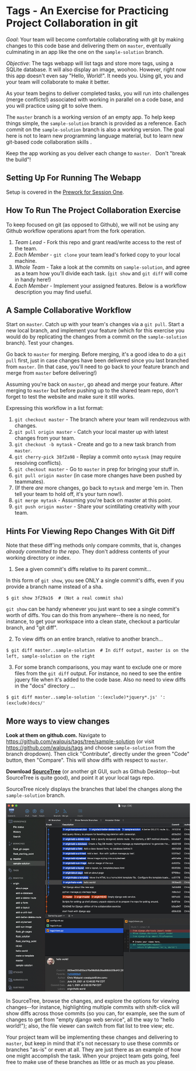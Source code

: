 # Tags - An Exercise for Practicing Project Collaboration in git

*Goal*: Your team will become comfortable collaborating with git by making changes to this code base and delivering them on `master`, eventually culminating in an app like the one on the `sample-solution` branch. 

*Objective*: The tags webapp will list tags and store more tags, using a SQLite database.  It will also display an image, woohoo.  However, right now this app doesn't even say "Hello, World!".  It needs you.  Using git, you and your team will collaborate to make it better.

As your team begins to deliver completed tasks, you will run into challenges (merge conflicts!) associated with working in parallel on a code base, and you will practice using git to solve them.

The `master` branch is a working version of an empty app.  To help keep things simple, the `sample-solution` branch is provided as a reference.  Each commit on the `sample-solution` branch is also a working version.  The goal here is not to learn new programming language material, but to learn new git-based code collaboration skills .

Keep the app working as you deliver each change to `master`. &nbsp;&nbsp;Don't "break the build"!

## Setting Up For Running The Webapp
Setup is covered in the [Prework for Session One](https://walquis.github.io/tags/session-1-prework).

## How To Run The Project Collaboration Exercise
To keep focused on git (as opposed to Github), we will not be using any Github workflow operations apart from the fork operation.
1. *Team Lead* - Fork this repo and grant read/write access to the rest of the team.
1. *Each Member* - `git clone` your team lead's forked copy to your local machine.
1. *Whole Team* - Take a look at the commits on `sample-solution`, and agree as a team how you'll divide each task.  (`git show` and `git diff` will come in handy here!)
1. *Each Member* - Implement your assigned features.  Below is a workflow description you may find useful.

## A Sample Collaborative Workflow
Start on `master`.  Catch up with your team's changes via a `git pull`. Start a new local branch, and implement your feature (which for this exercise you would do by replicating the changes from a commit on the `sample-solution` branch).  Test your changes.

Go back to `master` for merging.  Before merging, it's a good idea to do a `git pull` first, just in case changes have been delivered since you last branched from `master`. (In that case, you'll need to go back to your feature branch and  merge from `master` before delivering!)

Assuming you're back on `master`, go ahead and merge your feature.  After merging to `master` but before pushing up to the shared team repo, don't forget to test the website and make sure it still works.

Expressing this workflow in a list format:
1. `git checkout master` - The branch where your team will rendezvous with changes.
1. `git pull origin master` - Catch your local master up with latest changes from your team.
1. `git checkout -b mytask` - Create and go to a new task branch from `master`.
1. `git cherry-pick 38f2a98` - Replay a commit onto `mytask` (may require resolving conflicts).
1. `git checkout master` - Go to `master` in prep for bringing your stuff in.
1. `git pull origin master` (in case more changes have been pushed by teammates).
1. (If there *are* more changes, go back to `mytask` and merge 'em in.  Then tell your team to hold off, it's your turn now!).
1. `git merge mytask` - Assuming you're back on master at this point.
1. `git push origin master` - Share your scintillating creativity with your team.

## Hints For Viewing Repo Changes With Git Diff
Note that these diff'ing methods only compare commits, that is, changes *already committed to the repo*.  They don't address contents of your working directory or index.
1. See a given commit's diffs relative to its parent commit...

In this form of `git show`, you see ONLY a single commit's diffs, even if you provide a branch name instead of a sha.
```
$ git show 3f29a16  # (Not a real commit sha)
```
`git show` can be handy whenever you just want to see a single commit's worth of diffs.  You can do this from anywhere--there is no need, for instance, to get your workspace into a clean state, checkout a particular branch, and "git diff".

2. To view diffs on an entire branch, relative to another branch...
```
$ git diff master..sample-solution  # In diff output, master is on the left, sample-solution on the right
```
3. For some branch comparisons, you may want to exclude one or more files from the `git diff` output. For instance, no need to see the entire jquery file when it's added to the code base. Also no need to view diffs in the "docs" directory ...
```
$ git diff master..sample-solution ':(exclude)*jquery*.js' ':(exclude)docs/'
```

## More ways to view changes
**Look at them on github.com.** Navigate to https://github.com/walquis/tags/tree/sample-solution (or visit https://github.com/walquis/tags and choose `sample-solution` from the branch dropdown).  Then click "Contribute", directly under the green "Code" button, then "Compare".  This will show diffs with respect to `master`.

**Download [SourceTree](https://www.sourcetreeapp.com)** (or another git GUI, such as Github Desktop--but SourceTree is quite good), and point it at your local tags repo.

SourceTree nicely displays the branches that label the changes along the `sample-solution` branch.

![Viewing the Tags Repo in SourceTree](/docs/images/tags-repo-in-sourcetree.png)

In SourceTree, browse the changes, and explore the options for viewing changes--for instance, highlighting multiple commits with shift-click will show diffs across those commits (so you can, for example, see the sum of changes to get from "empty django web service", all the way to "hello world!"); also, the file viewer can switch from flat list to tree view; etc.

Your project team will be implementing these changes and delivering to `master`, but keep in mind that it's not necessary to use these commits or branches "as-is" or even at all.  They are just there as an example of how one might accomplish the task.  When your project team gets going, feel free to make use of these branches as little or as much as you please.

